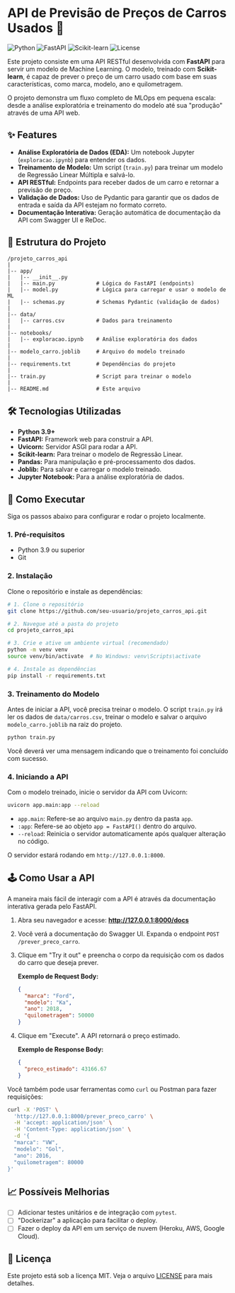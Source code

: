 # API de Previsão de Preços de Carros Usados 🚗

![Python](https://img.shields.io/badge/Python-3.9%2B-blue.svg)
![FastAPI](https://img.shields.io/badge/FastAPI-0.100%2B-green.svg)
![Scikit-learn](https://img.shields.io/badge/scikit--learn-1.2%2B-orange.svg)
![License](https://img.shields.io/badge/License-MIT-yellow.svg)

Este projeto consiste em uma API RESTful desenvolvida com **FastAPI** para servir um modelo de Machine Learning. O modelo, treinado com **Scikit-learn**, é capaz de prever o preço de um carro usado com base em suas características, como marca, modelo, ano e quilometragem.

O projeto demonstra um fluxo completo de MLOps em pequena escala: desde a análise exploratória e treinamento do modelo até sua "produção" através de uma API web.

## ✨ Features

-   **Análise Exploratória de Dados (EDA):** Um notebook Jupyter (`exploracao.ipynb`) para entender os dados.
-   **Treinamento de Modelo:** Um script (`train.py`) para treinar um modelo de Regressão Linear Múltipla e salvá-lo.
-   **API RESTful:** Endpoints para receber dados de um carro e retornar a previsão de preço.
-   **Validação de Dados:** Uso de Pydantic para garantir que os dados de entrada e saída da API estejam no formato correto.
-   **Documentação Interativa:** Geração automática de documentação da API com Swagger UI e ReDoc.

## 📂 Estrutura do Projeto

```
/projeto_carros_api
|
|-- app/
|   |-- __init__.py
|   |-- main.py             # Lógica do FastAPI (endpoints)
|   |-- model.py            # Lógica para carregar e usar o modelo de ML
|   |-- schemas.py          # Schemas Pydantic (validação de dados)
|
|-- data/
|   |-- carros.csv          # Dados para treinamento
|
|-- notebooks/
|   |-- exploracao.ipynb    # Análise exploratória dos dados
|
|-- modelo_carro.joblib     # Arquivo do modelo treinado
|
|-- requirements.txt        # Dependências do projeto
|
|-- train.py                # Script para treinar o modelo
|
|-- README.md               # Este arquivo
```

## 🛠️ Tecnologias Utilizadas

-   **Python 3.9+**
-   **FastAPI:** Framework web para construir a API.
-   **Uvicorn:** Servidor ASGI para rodar a API.
-   **Scikit-learn:** Para treinar o modelo de Regressão Linear.
-   **Pandas:** Para manipulação e pré-processamento dos dados.
-   **Joblib:** Para salvar e carregar o modelo treinado.
-   **Jupyter Notebook:** Para a análise exploratória de dados.

## 🚀 Como Executar

Siga os passos abaixo para configurar e rodar o projeto localmente.

### 1. Pré-requisitos

-   Python 3.9 ou superior
-   Git

### 2. Instalação

Clone o repositório e instale as dependências:

```bash
# 1. Clone o repositório
git clone https://github.com/seu-usuario/projeto_carros_api.git

# 2. Navegue até a pasta do projeto
cd projeto_carros_api

# 3. Crie e ative um ambiente virtual (recomendado)
python -m venv venv
source venv/bin/activate  # No Windows: venv\Scripts\activate

# 4. Instale as dependências
pip install -r requirements.txt
```

### 3. Treinamento do Modelo

Antes de iniciar a API, você precisa treinar o modelo. O script `train.py` irá ler os dados de `data/carros.csv`, treinar o modelo e salvar o arquivo `modelo_carro.joblib` na raiz do projeto.

```bash
python train.py
```

Você deverá ver uma mensagem indicando que o treinamento foi concluído com sucesso.

### 4. Iniciando a API

Com o modelo treinado, inicie o servidor da API com Uvicorn:

```bash
uvicorn app.main:app --reload
```

-   `app.main`: Refere-se ao arquivo `main.py` dentro da pasta `app`.
-   `:app`: Refere-se ao objeto `app = FastAPI()` dentro do arquivo.
-   `--reload`: Reinicia o servidor automaticamente após qualquer alteração no código.

O servidor estará rodando em `http://127.0.0.1:8000`.

## 🕹️ Como Usar a API

A maneira mais fácil de interagir com a API é através da documentação interativa gerada pelo FastAPI.

1.  Abra seu navegador e acesse: **http://127.0.0.1:8000/docs**

2.  Você verá a documentação do Swagger UI. Expanda o endpoint `POST /prever_preco_carro`.

3.  Clique em "Try it out" e preencha o corpo da requisição com os dados do carro que deseja prever.

    **Exemplo de Request Body:**
    ```json
    {
      "marca": "Ford",
      "modelo": "Ka",
      "ano": 2018,
      "quilometragem": 50000
    }
    ```

4.  Clique em "Execute". A API retornará o preço estimado.

    **Exemplo de Response Body:**
    ```json
    {
      "preco_estimado": 43166.67
    }
    ```

Você também pode usar ferramentas como `curl` ou Postman para fazer requisições:

```bash
curl -X 'POST' \
  'http://127.0.0.1:8000/prever_preco_carro' \
  -H 'accept: application/json' \
  -H 'Content-Type: application/json' \
  -d '{
  "marca": "VW",
  "modelo": "Gol",
  "ano": 2016,
  "quilometragem": 80000
}'
```

## 📈 Possíveis Melhorias
-   [ ] Adicionar testes unitários e de integração com `pytest`.
-   [ ] "Dockerizar" a aplicação para facilitar o deploy.
-   [ ] Fazer o deploy da API em um serviço de nuvem (Heroku, AWS, Google Cloud).

## 📄 Licença

Este projeto está sob a licença MIT. Veja o arquivo [LICENSE](LICENSE.md) para mais detalhes.